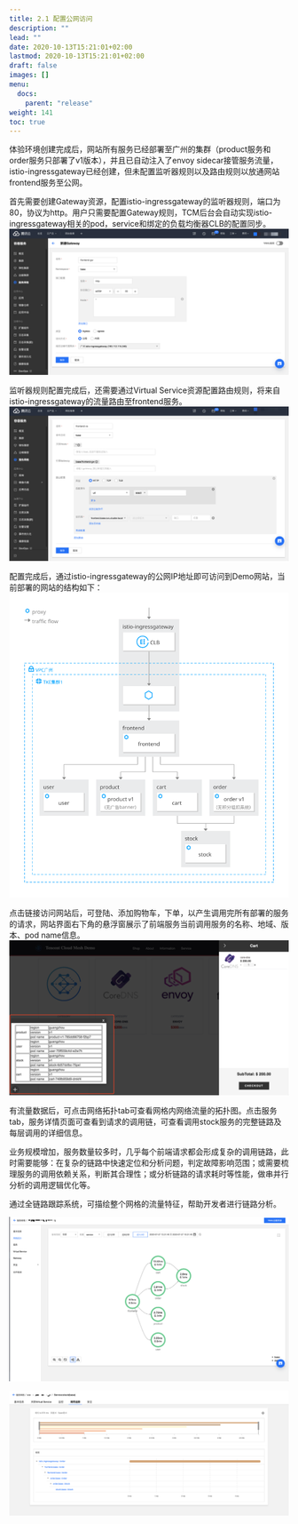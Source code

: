 ```yaml
---
title: 2.1 配置公网访问
description: ""
lead: ""
date: 2020-10-13T15:21:01+02:00
lastmod: 2020-10-13T15:21:01+02:00
draft: false
images: []
menu:
  docs:
    parent: "release"
weight: 141
toc: true
---
```


体验环境创建完成后，网站所有服务已经部署至广州的集群（product服务和order服务只部署了v1版本），并且已自动注入了envoy sidecar接管服务流量，istio-ingressgateway已经创建，但未配置监听器规则以及路由规则以放通网站frontend服务至公网。

首先需要创建Gateway资源，配置istio-ingressgateway的监听器规则，端口为80，协议为http。用户只需要配置Gateway规则，TCM后台会自动实现istio-ingressgateway相关的pod，service和绑定的负载均衡器CLB的配置同步。
<img src="/images/releaseAndObserve/2-1-1.png"></img>

监听器规则配置完成后，还需要通过Virtual Service资源配置路由规则，将来自istio-ingressgateway的流量路由至frontend服务。
<img src="/images/releaseAndObserve/2-1-2.png"></img>

配置完成后，通过istio-ingressgateway的公网IP地址即可访问到Demo网站，当前部署的网站的结构如下：
<img src="/images/releaseAndObserve/2-1-3.svg"></img>

点击链接访问网站后，可登陆、添加购物车，下单，以产生调用完所有部署的服务的请求，网站界面右下角的悬浮窗展示了前端服务当前调用服务的名称、地域、版本、pod name信息。
<img src="/images/releaseAndObserve/2-1-4.png"></img>

有流量数据后，可点击网络拓扑tab可查看网格内网络流量的拓扑图。点击服务tab，服务详情页面可查看到请求的调用链，可查看调用stock服务的完整链路及每层调用的详细信息。

业务规模增加，服务数量较多时，几乎每个前端请求都会形成复杂的调用链路，此时需要能够：在复杂的链路中快速定位和分析问题，判定故障影响范围；或需要梳理服务的调用依赖关系，判断其合理性；或分析链路的请求耗时等性能，做串并行分析的调用逻辑优化等。

通过全链路跟踪系统，可描绘整个网格的流量特征，帮助开发者进行链路分析。

<img src="/images/releaseAndObserve/2-1-5.png"></img>

<img src="/images/releaseAndObserve/2-1-6.png"></img>

<span id='h2'>